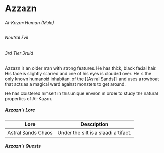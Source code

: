 # Azzazn

###### Ai-Kazan Human (Male)

###### Neutral Evil

###### 3rd Tier Druid

Azzazn is an older man with strong features. He has thick, black facial hair. His face is slightly scarred and one of his eyes is clouded over. He is the only known humanoid inhabitant of the [[Astral Sands]], and uses a rowboat that acts as a magical ward against monsters to get around.

He has cloistered himself in this unique environ in order to study the natural properties of Ai-Kazan.

##### Azzazn's Lore

Lore | Description
------|---------
Astral Sands Chaos | Under the silt is a slaadi artifact.



##### Azzazn's Quests